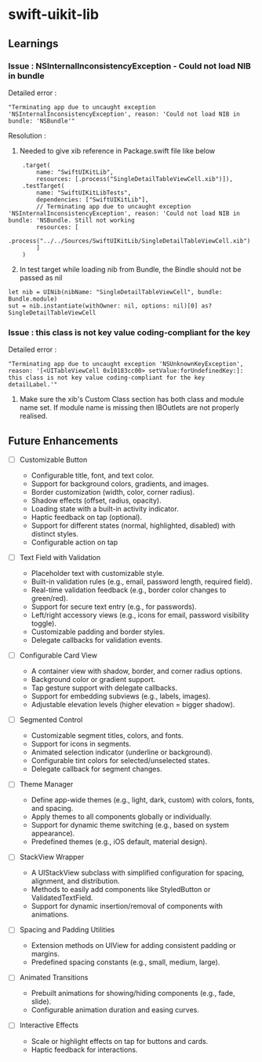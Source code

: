 # swift-uikit-lib

## Learnings

### Issue : NSInternalInconsistencyException - Could not load NIB in bundle

Detailed error :
```
"Terminating app due to uncaught exception 'NSInternalInconsistencyException', reason: 'Could not load NIB in bundle: 'NSBundle'"
```

Resolution :

1. Needed to give xib reference in Package.swift file like below

```
    .target(
        name: "SwiftUIKitLib",
        resources: [.process("SingleDetailTableViewCell.xib")]),
    .testTarget(
        name: "SwiftUIKitLibTests",
        dependencies: ["SwiftUIKitLib"],
        // Terminating app due to uncaught exception 'NSInternalInconsistencyException', reason: 'Could not load NIB in bundle: 'NSBundle. Still not working
        resources: [
            .process("../../Sources/SwiftUIKitLib/SingleDetailTableViewCell.xib")
        ]
    )
```

2. In test target while loading nib from Bundle, the Bindle should not be passed
as nil

```
let nib = UINib(nibName: "SingleDetailTableViewCell", bundle: Bundle.module)
sut = nib.instantiate(withOwner: nil, options: nil)[0] as? SingleDetailTableViewCell
```


### Issue : this class is not key value coding-compliant for the key

Detailed error :
```
"Terminating app due to uncaught exception 'NSUnknownKeyException', reason: '[<UITableViewCell 0x10183cc00> setValue:forUndefinedKey:]: this class is not key value coding-compliant for the key detailLabel.'"

```

1. Make sure the xib's Custom Class section has both class and module name set.
If module name is missing then IBOutlets are not properly realised.

## Future Enhancements
- [ ] Customizable Button
    - Configurable title, font, and text color.
    - Support for background colors, gradients, and images.
    - Border customization (width, color, corner radius).
    - Shadow effects (offset, radius, opacity).
    - Loading state with a built-in activity indicator.
    - Haptic feedback on tap (optional).
    - Support for different states (normal, highlighted, disabled) with distinct styles.
    - Configurable action on tap

- [ ] Text Field with Validation
    - Placeholder text with customizable style.
    - Built-in validation rules (e.g., email, password length, required field).
    - Real-time validation feedback (e.g., border color changes to green/red).
    - Support for secure text entry (e.g., for passwords).
    - Left/right accessory views (e.g., icons for email, password visibility toggle).
    - Customizable padding and border styles.
    - Delegate callbacks for validation events.

- [ ] Configurable Card View
    - A container view with shadow, border, and corner radius options.
    - Background color or gradient support.
    - Tap gesture support with delegate callbacks.
    - Support for embedding subviews (e.g., labels, images).
    - Adjustable elevation levels (higher elevation = bigger shadow).

- [ ] Segmented Control
    - Customizable segment titles, colors, and fonts.
    - Support for icons in segments.
    - Animated selection indicator (underline or background).
    - Configurable tint colors for selected/unselected states.
    - Delegate callback for segment changes.
    
- [ ] Theme Manager
    - Define app-wide themes (e.g., light, dark, custom) with colors, fonts, and spacing.
    - Apply themes to all components globally or individually.
    - Support for dynamic theme switching (e.g., based on system appearance).
    - Predefined themes (e.g., iOS default, material design).

- [ ] StackView Wrapper
    - A UIStackView subclass with simplified configuration for spacing, alignment, and distribution.
    - Methods to easily add components like StyledButton or ValidatedTextField.
    - Support for dynamic insertion/removal of components with animations.

- [ ] Spacing and Padding Utilities
    - Extension methods on UIView for adding consistent padding or margins.
    - Predefined spacing constants (e.g., small, medium, large).

- [ ] Animated Transitions
    - Prebuilt animations for showing/hiding components (e.g., fade, slide).
    - Configurable animation duration and easing curves.

- [ ] Interactive Effects
    - Scale or highlight effects on tap for buttons and cards.
    - Haptic feedback for interactions.






